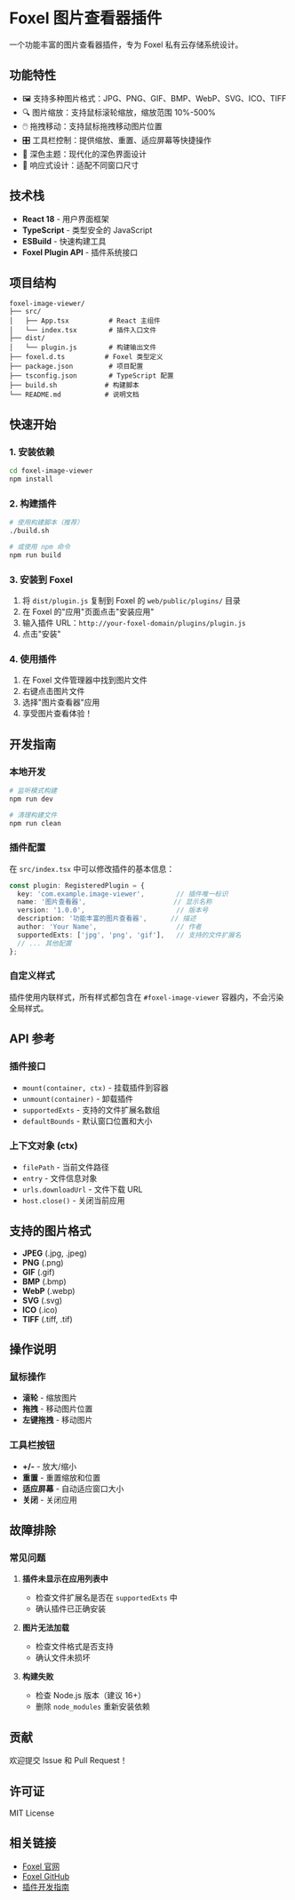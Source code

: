 # Foxel 图片查看器插件

一个功能丰富的图片查看器插件，专为 Foxel 私有云存储系统设计。

## 功能特性

- 🖼️ 支持多种图片格式：JPG、PNG、GIF、BMP、WebP、SVG、ICO、TIFF
- 🔍 图片缩放：支持鼠标滚轮缩放，缩放范围 10%-500%
- 🖱️ 拖拽移动：支持鼠标拖拽移动图片位置
- 🎛️ 工具栏控制：提供缩放、重置、适应屏幕等快捷操作
- 🌙 深色主题：现代化的深色界面设计
- 📱 响应式设计：适配不同窗口尺寸

## 技术栈

- **React 18** - 用户界面框架
- **TypeScript** - 类型安全的 JavaScript
- **ESBuild** - 快速构建工具
- **Foxel Plugin API** - 插件系统接口

## 项目结构

```
foxel-image-viewer/
├── src/
│   ├── App.tsx          # React 主组件
│   └── index.tsx        # 插件入口文件
├── dist/
│   └── plugin.js        # 构建输出文件
├── foxel.d.ts          # Foxel 类型定义
├── package.json         # 项目配置
├── tsconfig.json        # TypeScript 配置
├── build.sh            # 构建脚本
└── README.md           # 说明文档
```

## 快速开始

### 1. 安装依赖

```bash
cd foxel-image-viewer
npm install
```

### 2. 构建插件

```bash
# 使用构建脚本（推荐）
./build.sh

# 或使用 npm 命令
npm run build
```

### 3. 安装到 Foxel

1. 将 `dist/plugin.js` 复制到 Foxel 的 `web/public/plugins/` 目录
2. 在 Foxel 的"应用"页面点击"安装应用"
3. 输入插件 URL：`http://your-foxel-domain/plugins/plugin.js`
4. 点击"安装"

### 4. 使用插件

1. 在 Foxel 文件管理器中找到图片文件
2. 右键点击图片文件
3. 选择"图片查看器"应用
4. 享受图片查看体验！

## 开发指南

### 本地开发

```bash
# 监听模式构建
npm run dev

# 清理构建文件
npm run clean
```

### 插件配置

在 `src/index.tsx` 中可以修改插件的基本信息：

```typescript
const plugin: RegisteredPlugin = {
  key: 'com.example.image-viewer',        // 插件唯一标识
  name: '图片查看器',                      // 显示名称
  version: '1.0.0',                       // 版本号
  description: '功能丰富的图片查看器',      // 描述
  author: 'Your Name',                    // 作者
  supportedExts: ['jpg', 'png', 'gif'],   // 支持的文件扩展名
  // ... 其他配置
};
```

### 自定义样式

插件使用内联样式，所有样式都包含在 `#foxel-image-viewer` 容器内，不会污染全局样式。

## API 参考

### 插件接口

- `mount(container, ctx)` - 挂载插件到容器
- `unmount(container)` - 卸载插件
- `supportedExts` - 支持的文件扩展名数组
- `defaultBounds` - 默认窗口位置和大小

### 上下文对象 (ctx)

- `filePath` - 当前文件路径
- `entry` - 文件信息对象
- `urls.downloadUrl` - 文件下载 URL
- `host.close()` - 关闭当前应用

## 支持的图片格式

- **JPEG** (.jpg, .jpeg)
- **PNG** (.png)
- **GIF** (.gif)
- **BMP** (.bmp)
- **WebP** (.webp)
- **SVG** (.svg)
- **ICO** (.ico)
- **TIFF** (.tiff, .tif)

## 操作说明

### 鼠标操作
- **滚轮** - 缩放图片
- **拖拽** - 移动图片位置
- **左键拖拽** - 移动图片

### 工具栏按钮
- **+/-** - 放大/缩小
- **重置** - 重置缩放和位置
- **适应屏幕** - 自动适应窗口大小
- **关闭** - 关闭应用

## 故障排除

### 常见问题

1. **插件未显示在应用列表中**
   - 检查文件扩展名是否在 `supportedExts` 中
   - 确认插件已正确安装

2. **图片无法加载**
   - 检查文件格式是否支持
   - 确认文件未损坏

3. **构建失败**
   - 检查 Node.js 版本（建议 16+）
   - 删除 `node_modules` 重新安装依赖

## 贡献

欢迎提交 Issue 和 Pull Request！

## 许可证

MIT License

## 相关链接

- [Foxel 官网](https://foxel.cc)
- [Foxel GitHub](https://github.com/DrizzleTime/Foxel)
- [插件开发指南](https://foxel.cc/guide/plugins-guide.html)
